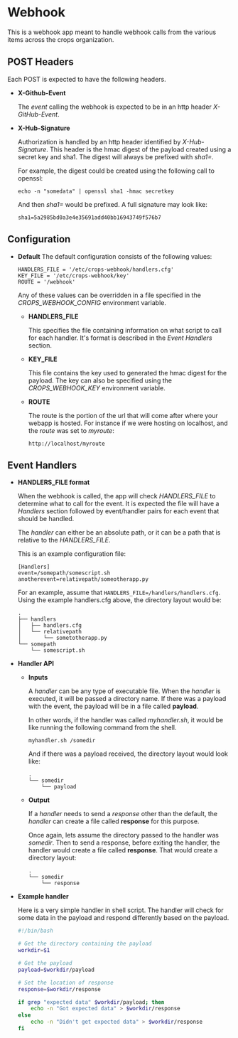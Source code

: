 Webhook
========================
This is a webhook app meant to handle webhook calls from the various items
across the crops organization.

POST Headers
---------------------
  Each POST is expected to have the following headers.

* **X-Github-Event**

  The *event* calling the webhook is expected to be in an http header
  *X-GitHub-Event*.

* **X-Hub-Signature**

  Authorization is handled by an http header identified by *X-Hub-Signature*.
  This header is the hmac digest of the payload created using a secret key and
  sha1. The digest will always be prefixed with *sha1=*.

  For example, the digest could be created using the following call to openssl:
  ```
  echo -n "somedata" | openssl sha1 -hmac secretkey
  ```
  And then *sha1=* would be prefixed. A full signature may look like:
  ```
  sha1=5a2985bd0a3e4e35691add40bb16943749f576b7
  ```

Configuration
---------------------
* **Default**
  The default configuration consists of the following values:
  ```
  HANDLERS_FILE = '/etc/crops-webhook/handlers.cfg'
  KEY_FILE = '/etc/crops-webhook/key'
  ROUTE = '/webhook'
  ```
  Any of these values can be overridden in a file specified in the
  *CROPS_WEBHOOK_CONFIG* environment variable.

   * **HANDLERS_FILE**

     This specifies the file containing information on what script to call for
     each handler. It's format is described in the *Event Handlers* section.

   * **KEY_FILE**

     This file contains the key used to generated the hmac digest for the
     payload. The key can also be specified using the *CROPS_WEBHOOK_KEY*
     environment variable.

   * **ROUTE**

     The route is the portion of the url that will come after where your
     webapp is hosted. For instance if we were hosting on localhost, and the
     *route* was set to *myroute*:
     ```
     http://localhost/myroute
     ```

Event Handlers
---------------------
  * **HANDLERS_FILE format**

    When the webhook is called, the app will check *HANDLERS_FILE* to determine
    what to call for the event. It is expected the file will have a *Handlers*
    section followed by event/handler pairs for each event that should be
    handled.

    The *handler* can either be an absolute path, or it can be a path that is
    relative to the *HANDLERS_FILE*.

    This is an example configuration file:
    ```
    [Handlers]
    event=/somepath/somescript.sh
    anotherevent=relativepath/someotherapp.py
    ```

    For an example, assume that ```HANDLERS_FILE=/handlers/handlers.cfg```.
    Using the example handlers.cfg above, the directory layout would be:
    ```
    .
    ├── handlers
    │   ├── handlers.cfg
    │   └── relativepath
    │       └── sometotherapp.py
    └── somepath
        └── somescript.sh
    ```

  * **Handler API**
    * **Inputs**

      A *handler* can be any type of executable file. When the *handler* is
      executed, it will be passed a directory name. If there was a payload with
      the event, the payload will be in a file called **payload**.

      In other words, if the handler was called *myhandler.sh*, it would be like
      running the following command from the shell.
      ```
      myhandler.sh /somedir
      ```
      And if there was a payload received, the directory layout would look
      like:
      ```
      .
      └── somedir
          └── payload
      ```
    * **Output**

      If a *handler* needs to send a *response* other than the default, the
      *handler* can create a file called **response** for this purpose.

      Once again, lets assume the directory passed to the handler was
      *somedir*. Then to send a response, before exiting the handler, the
      handler would create a file called **response**. That would create a
      directory layout:
      ```
      .
      └── somedir
          └── response
      ```

  * **Example handler**

    Here is a very simple handler in shell script. The handler will check for
    some data in the payload and respond differently based on the payload.
    ```bash
    #!/bin/bash
    
    # Get the directory containing the payload
    workdir=$1
    
    # Get the payload
    payload=$workdir/payload
    
    # Set the location of response
    response=$workdir/response
    
    if grep "expected data" $workdir/payload; then
        echo -n "Got expected data" > $workdir/response
    else
        echo -n "Didn't get expected data" > $workdir/response
    fi
    ```
